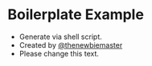 
# Boilerplate Example 
- Generate via shell script. 
- Created by [@thenewbiemaster](https://github.com/thenewbiemaster) 
- Please change this text. 
